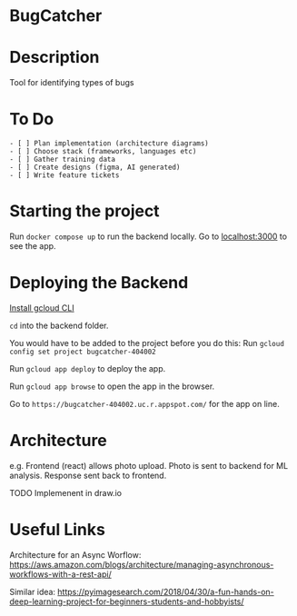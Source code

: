 # BugCatcher

# Description

Tool for identifying types of bugs

# To Do

    - [ ] Plan implementation (architecture diagrams)
    - [ ] Choose stack (frameworks, languages etc)
    - [ ] Gather training data
    - [ ] Create designs (figma, AI generated)
    - [ ] Write feature tickets

# Starting the project

Run `docker compose up` to run the backend locally. Go to [localhost:3000](http://localhost:3000/) to see the app.

# Deploying the Backend

[Install gcloud CLI](https://cloud.google.com/sdk/docs/install)

`cd` into the backend folder.

You would have to be added to the project before you do this:
Run `gcloud config set project bugcatcher-404002`

Run `gcloud app deploy` to deploy the app.

Run `gcloud app browse` to open the app in the browser.

Go to `https://bugcatcher-404002.uc.r.appspot.com/` for the app on line.

# Architecture

e.g. Frontend (react) allows photo upload. Photo is sent to backend for ML analysis. Response sent back to frontend.

TODO Implemenent in draw.io

# Useful Links

Architecture for an Async Worflow: https://aws.amazon.com/blogs/architecture/managing-asynchronous-workflows-with-a-rest-api/

Similar idea: https://pyimagesearch.com/2018/04/30/a-fun-hands-on-deep-learning-project-for-beginners-students-and-hobbyists/
